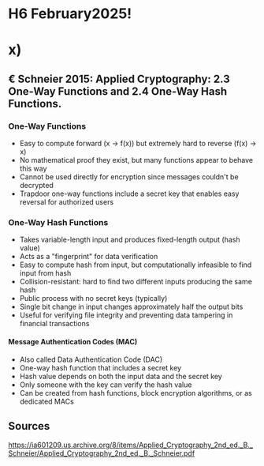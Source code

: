 # H6 February2025!

#  x) 

## € Schneier 2015: Applied Cryptography: 2.3 One-Way Functions and 2.4 One-Way Hash Functions.

### One-Way Functions

-  Easy to compute forward (x → f(x)) but extremely hard to reverse (f(x) → x)
-  No mathematical proof they exist, but many functions appear to behave this way
-  Cannot be used directly for encryption since messages couldn't be decrypted
-  Trapdoor one-way functions include a secret key that enables easy reversal for authorized users

### One-Way Hash Functions

-  Takes variable-length input and produces fixed-length output (hash value)
-  Acts as a "fingerprint" for data verification
-  Easy to compute hash from input, but computationally infeasible to find input from hash
-  Collision-resistant: hard to find two different inputs producing the same hash
-  Public process with no secret keys (typically)
-  Single bit change in input changes approximately half the output bits
-  Useful for verifying file integrity and preventing data tampering in financial transactions


#### Message Authentication Codes (MAC)

-  Also called Data Authentication Code (DAC)
-  One-way hash function that includes a secret key
-  Hash value depends on both the input data and the secret key
-  Only someone with the key can verify the hash value
-  Can be created from hash functions, block encryption algorithms, or as dedicated MACs

## Sources
https://ia601209.us.archive.org/8/items/Applied_Cryptography_2nd_ed._B._Schneier/Applied_Cryptography_2nd_ed._B._Schneier.pdf
